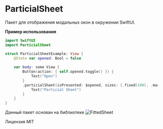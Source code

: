 # ParticialSheet

Пакет для отображения модальных окон в окружении SwiftUI.

**Пример использования**  

```swift
import SwiftUI
import ParticialSheet

struct ParticialSheetExample: View {
    @State var opened: Bool = false
    
    var body: some View {
        Button(action: { self.opened.toggle() }) {
            Text("Open")
        }
        .particialSheet(isPresented: $opened, sizes: [.fixed(100), .marginFromTop(150)]) {
            Text("Particial Sheet")
        }
    }
}
```

Данный пакет основан на библиотеке ![FittedSheet](https://github.com/gordontucker/FittedSheets)

Лицензия MIT
